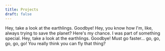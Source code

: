 ```yaml
---
title: Projects
draft: false
---
```


Hey, take a look at the earthlings. Goodbye! Hey, you know how I'm, like, always trying to save the planet? Here's my chance. I was part of something special. Hey, take a look at the earthlings. Goodbye! Must go faster... go, go, go, go, go! You really think you can fly that thing?
